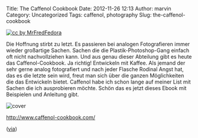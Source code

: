 Title: The Caffenol Cookbook
Date: 2012-11-26 12:13
Author: marvin
Category: Uncategorized
Tags: caffenol, photography
Slug: the-caffenol-cookbook

[![cc by MrFredFedora]({filename}/images/6077697151_26018b584b_b.jpg)](http://www.flickr.com/photos/fredfedora/6077697151/)

Die Hoffnung stirbt zu letzt. Es passieren bei analogen Fotografieren
immer wieder großartige Sachen. Sachen die die Plastik-Photoshop-Gang
einfach oft nicht nachvollziehen kann. Und aus genau dieser Abteilung
gibt es heute das Caffenol-Cookbook. Ja richtig! Entwickeln mit Kaffee.
Als jemand der sehr gerne analog fotografiert und nach jeder Flasche
Rodinal Angst hat, das es die letzte sein wird, freut man sich über die
ganzen Möglichkeiten die das Entwickeln bietet. Caffenol habe ich schon
lange auf meiner List mit Sachen die ich ausprobieren möchte. Schön das
es jetzt dieses Ebook mit Beispielen und Anleitung gibt.

![cover]({filename}/images/cover.jpg)

<http://www.caffenol-cookbook.com/>

([via](http://caffenol.blogspot.de/2012/11/the-caffenol-cookbook-and-bible.html))

